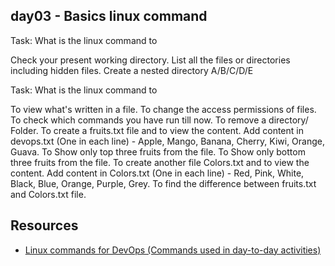 ## day03 - Basics linux command


Task: What is the linux command to

Check your present working directory.
List all the files or directories including hidden files.
Create a nested directory A/B/C/D/E

Task: What is the linux command to

To view what's written in a file.
To change the access permissions of files.
To check which commands you have run till now.
To remove a directory/ Folder.
To create a fruits.txt file and to view the content.
Add content in devops.txt (One in each line) - Apple, Mango, Banana, Cherry, Kiwi, Orange, Guava.
To Show only top three fruits from the file.
To Show only bottom three fruits from the file.
To create another file Colors.txt and to view the content.
Add content in Colors.txt (One in each line) - Red, Pink, White, Black, Blue, Orange, Purple, Grey.
To find the difference between fruits.txt and Colors.txt file.

## Resources

- [Linux commands for DevOps (Commands used in day-to-day activities)](https://www.linkedin.com/pulse/linux-commands-devops-used-day-to-day-activit-chetan-/)
